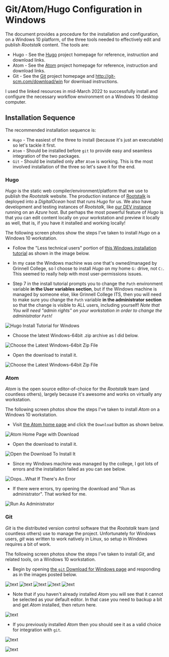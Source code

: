 # Git/Atom/Hugo Configuration in Windows

The document provides a procedure for the installation and configuration, on a Windows 10 platform, of the three tools needed to effectively edit and publish _Rootstalk_ content.  The tools are:

  - Hugo - See the [Hugo](https://gohugo.io) project homepage for reference, instruction and download links.
  - Atom - See the [Atom](https://atom.io) project homepage for reference, instruction and download links.
  - Git - See the [Git](https://git-scm.com) project homepage and http://git-scm.com/download/win for download instructions.

I used the linked resources in mid-March 2022 to successfully install and configure the necessary workflow environment on a Windows 10 desktop computer.  

## Installation Sequence

The recommended installation sequence is:

  - `Hugo` - The easiest of the three to install (because it's just an executable) so let's tackle it first.
  - `Atom` - Should be installed before `git` to provide easy and seamless integration of the two packages.
  - `Git` - Should be installed only after `Atom` is working.  This is the most involved installation of the three so let's save it for the end.

### Hugo

_Hugo_ is the static web compiler/environment/platform that we use to publish the _Rootstalk_ website.  The production instance of [Rootstalk](https://rootstalk.grinnell.edu) is deployed into a _DigitalOcean_ host that runs _Hugo_ for us.  We also have development and testing instances of _Rootstalk_, like [our DEV instance](https://icy-tree-020380010.azurestaticapps.net) running on an _Azure_ host.  But perhaps the most powerful feature of _Hugo_ is that you can edit content locally on your workstation and preview it locally as well, that is, if you have it installed and working locally!

The following screen photos show the steps I've taken to install _Hugo_ on a Windows 10 workstation.

  - Follow the "Less technical users" portion of [this Windows installation tutorial](https://bwaycer.github.io/hugo_tutorial.hugo/tutorials/installing-on-windows/) as shown in the image below.

  - In my case the Windows machine was one that's owned/managed by Grinnell College, so I choose to install _Hugo_ on my home `G:` drive, not `C:`.  This seemed to really help with most user-permissions issues.

  - Step 7 in the install tutorial prompts you to change the `Path` environment variable **in the User variables section**, but if the Windows machine is managed by someone else, like Grinnell College ITS, then you will need to make sure you change the `Path` variable **in the administrator section** so that the change is visible to ALL users, including yourself!  _Note that You will need "admin rights" on your workstation in order to change the administrator `Path`!_

![Hugo Install Tutorial for Windows](./assets/images/IMG_0122.png)

  - Choose the latest Windows-64bit .zip archive as I did below.

![Choose the Latest Windows-64bit Zip File](./assets/images/IMG_0123.png)

  - Open the download to install it.

![Choose the Latest Windows-64bit Zip File](./assets/images/IMG_0124.png)

### Atom

_Atom_ is the open source editor-of-choice for the _Rootstalk_ team (and countless others), largely because it's awesome and works on virtually any workstation.

The following screen photos show the steps I've taken to install _Atom_ on a Windows 10 workstation.

  - Visit [the Atom home page](https:atom.io) and click the `Download` button as shown below.

![Atom Home Page with Download](./assets/images/IMG_0106.png)

  - Open the download to install it.

![Open the Download To Install It](./assets/images/IMG_0110.png)

  - Since my Windows machine was managed by the college, I got lots of errors and the installation failed as you can see below.

![Oops...What If There's An Error](./assets/images/IMG_0108.png)

  - If there were errors, try opening the download and "Run as administrator".  That worked for me.

![Run As Administrator](./assets/images/IMG_0109.png)

### Git

_Git_ is the distributed version control software that the _Rootstalk_ team (and countless others) use to manage the project.  Unfortunately for Windows users, _git_ was written to work natively in Linux, so setup in Windows requires a bit of work.

The following screen photos show the steps I've taken to install _Git_, and related tools, on a Windows 10 workstation.

  - Begin by opening [the `git` Download for Windows page](https://git-scm.com/download/win) and responding as in the images posted below.

![text](./assets/images/IMG_0100.png)
![text](./assets/images/IMG_0101.png)
![text](./assets/images/IMG_0102.png)
![text](./assets/images/IMG_0103.png)
![text](./assets/images/IMG_0104.png)

  - Note that if you haven't already installed _Atom_ you will see that it cannot be selected as your default editor.  In that case you need to backup a bit and get _Atom_ installed, then return here.

![text](./assets/images/IMG_0105.png)

- If you previously installed _Atom_ then you should see it as a valid choice for integration with `git`.  

![text](./assets/images/IMG_0111.png)

![text](./assets/images/IMG_0112.png)
